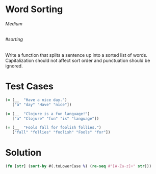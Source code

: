 # Word Sorting

###### Medium
###### #sorting

Write a function that splits a sentence up into a sorted list of words. Capitalization should not affect sort order and punctuation should be ignored.

# Test Cases
```clojure
(= (__  "Have a nice day.")
   ["a" "day" "Have" "nice"])
```
```clojure
(= (__  "Clojure is a fun language!")
   ["a" "Clojure" "fun" "is" "language"])
```
```clojure
(= (__  "Fools fall for foolish follies.")
   ["fall" "follies" "foolish" "Fools" "for"])
```

# Solution
```clojure
(fn [str] (sort-by #(.toLowerCase %) (re-seq #"[A-Za-z]+" str)))
```

